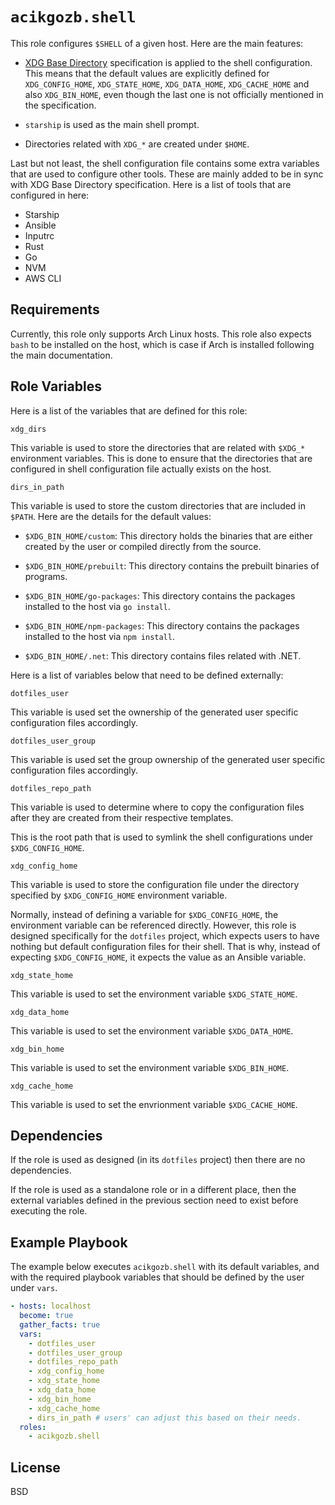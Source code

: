 # `acikgozb.shell`

This role configures `$SHELL` of a given host.
Here are the main features:

- [XDG Base Directory](https://wiki.archlinux.org/title/XDG_Base_Directory) specification is applied to the shell configuration. This means that the default values are explicitly defined for `XDG_CONFIG_HOME`, `XDG_STATE_HOME`, `XDG_DATA_HOME`, `XDG_CACHE_HOME` and also `XDG_BIN_HOME`, even though the last one is not officially mentioned in the specification.

- `starship` is used as the main shell prompt.

- Directories related with `XDG_*` are created under `$HOME`.

Last but not least, the shell configuration file contains some extra variables that are used to configure other tools. These are mainly added to be in sync with XDG Base Directory specification.
Here is a list of tools that are configured in here:

- Starship
- Ansible
- Inputrc
- Rust
- Go
- NVM
- AWS CLI

## Requirements

Currently, this role only supports Arch Linux hosts.
This role also expects `bash` to be installed on the host, which is case if Arch is installed following the main documentation.

## Role Variables

Here is a list of the variables that are defined for this role:

`xdg_dirs`

This variable is used to store the directories that are related with `$XDG_*` environment variables.
This is done to ensure that the directories that are configured in shell configuration file actually exists on the host.

`dirs_in_path`

This variable is used to store the custom directories that are included in `$PATH`.
Here are the details for the default values:

- `$XDG_BIN_HOME/custom`: This directory holds the binaries that are either created by the user or compiled directly from the source.

- `$XDG_BIN_HOME/prebuilt`: This directory contains the prebuilt binaries of programs.

- `$XDG_BIN_HOME/go-packages`: This directory contains the packages installed to the host via `go install`.

- `$XDG_BIN_HOME/npm-packages`: This directory contains the packages installed to the host via `npm install`.

- `$XDG_BIN_HOME/.net`: This directory contains files related with .NET.

Here is a list of variables below that need to be defined externally:

`dotfiles_user`

This variable is used set the ownership of the generated user specific configuration files accordingly.

`dotfiles_user_group`

This variable is used set the group ownership of the generated user specific configuration files accordingly.

`dotfiles_repo_path`

This variable is used to determine where to copy the configuration files after they are created from their respective templates.

This is the root path that is used to symlink the shell configurations under `$XDG_CONFIG_HOME`.

`xdg_config_home`

This variable is used to store the configuration file under the directory specified by `$XDG_CONFIG_HOME` environment variable.

Normally, instead of defining a variable for `$XDG_CONFIG_HOME`, the environment variable can be referenced directly.
However, this role is designed specifically for the `dotfiles` project, which expects users to have nothing but default configuration files for their shell. That is why, instead of expecting `$XDG_CONFIG_HOME`, it expects the value as an Ansible variable.

`xdg_state_home`

This variable is used to set the environment variable `$XDG_STATE_HOME`.

`xdg_data_home`

This variable is used to set the environment variable `$XDG_DATA_HOME`.

`xdg_bin_home`

This variable is used to set the environment variable `$XDG_BIN_HOME`.

`xdg_cache_home`

This variable is used to set the envrionment variable `$XDG_CACHE_HOME`.

## Dependencies

If the role is used as designed (in its `dotfiles` project) then there are no dependencies.

If the role is used as a standalone role or in a different place, then the external variables defined in the previous section need to exist before executing the role.

## Example Playbook

The example below executes `acikgozb.shell` with its default variables, and with the required playbook variables that should be defined by the user under `vars`.

```yml
- hosts: localhost
  become: true
  gather_facts: true
  vars:
    - dotfiles_user
    - dotfiles_user_group
    - dotfiles_repo_path
    - xdg_config_home
    - xdg_state_home
    - xdg_data_home
    - xdg_bin_home
    - xdg_cache_home
    - dirs_in_path # users' can adjust this based on their needs.
  roles:
    - acikgozb.shell
```

## License

BSD
